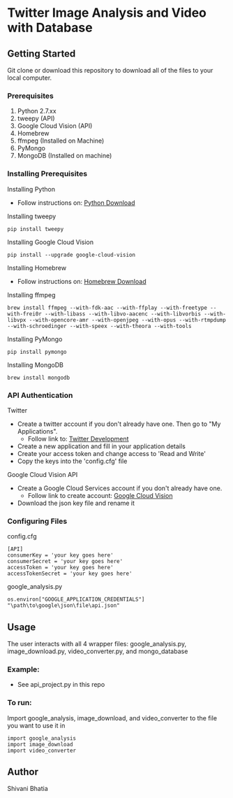 # Twitter Image Analysis and Video with Database

## Getting Started
Git clone or download this repository to download all of the files to your local computer. 

### Prerequisites 
1. Python 2.7.xx
2. tweepy (API)
3. Google Cloud Vision (API)
4. Homebrew
5. ffmpeg (Installed on Machine)
6. PyMongo 
7. MongoDB (Installed on machine)

### Installing Prerequisites
Installing Python
- Follow instructions on: [Python Download](https://www.python.org/downloads/)

Installing tweepy
```
pip install tweepy
```

Installing Google Cloud Vision
```
pip install --upgrade google-cloud-vision
```

Installing Homebrew 
- Follow instructions on: [Homebrew Download](https://docs.brew.sh/Installation.html)

Installing ffmpeg
```
brew install ffmpeg --with-fdk-aac --with-ffplay --with-freetype --with-frei0r --with-libass --with-libvo-aacenc --with-libvorbis --with-libvpx --with-opencore-amr --with-openjpeg --with-opus --with-rtmpdump --with-schroedinger --with-speex --with-theora --with-tools
```

Installing PyMongo
```
pip install pymongo
```

Installing MongoDB
```
brew install mongodb
```

### API Authentication
Twitter
- Create a twitter account if you don't already have one. Then go to "My Applications".
  - Follow link to: [Twitter Development](https://developer.twitter.com/)
- Create a new application and fill in your application details
- Create your access token and change access to 'Read and Write'
- Copy the keys into the 'config.cfg' file

Google Cloud Vision API
- Create a Google Cloud Services account if you don't already have one. 
  - Follow link to create account: [Google Cloud Vision](https://cloud.google.com/vision/)
- Download the json key file and rename it 

### Configuring Files 
config.cfg
```
[API]
consumerKey = 'your key goes here'
consumerSecret = 'your key goes here'
accessToken = 'your key goes here'
accessTokenSecret = 'your key goes here'
```
google_analysis.py
```
os.environ["GOOGLE_APPLICATION_CREDENTIALS"] "\path\to\google\json\file\api.json"
```

## Usage
The user interacts with all 4 wrapper files: google_analysis.py, image_download.py, video_converter.py, and mongo_database

### Example:
- See api_project.py in this repo

### To run: 
Import google_analysis, image_download, and video_converter to the file you want to use it in
```
import google_analysis
import image_download
import video_converter
```

## Author
Shivani Bhatia 

